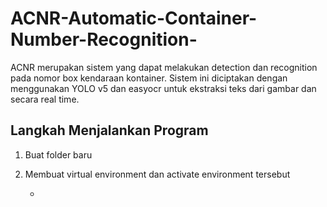# ACNR-Automatic-Container-Number-Recognition-
ACNR merupakan sistem yang dapat melakukan detection dan recognition pada nomor box kendaraan kontainer. Sistem ini diciptakan dengan menggunakan YOLO v5 dan easyocr untuk ekstraksi teks dari gambar dan secara real time. 

## Langkah Menjalankan Program
1. Buat folder baru

2. Membuat virtual environment dan activate environment tersebut
    - ```pip install vitualenv
